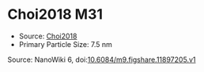 <a name="material" />

# Choi2018 M31
<script type="application/ld+json">
  {
    "@context": "https://schema.org/",
    "@type": "ChemicalSubstance",
    "@id": "https://egonw.github.io/nanowiki/nanowiki542.html#material",
    "http://purl.org/dc/terms/conformsTo":
      {
        "@type": "CreativeWork",
        "@id": "https://bioschemas.org/profiles/ChemicalSubstance/0.4-RELEASE/"
      },
    "identfier": "542",
    "name": "Choi2018 M31",
    "url": "https://egonw.github.io/nanowiki/nanowiki542.html#material",
    "sameAs": "http://127.0.0.1/mediawiki/index.php/Special:URIResolver/Choi2018_M31"
  }
</script>


* Source: [Choi2018](articleChoi2018.md)
* Primary Particle Size: 7.5 nm


Source: NanoWiki 6, doi:[10.6084/m9.figshare.11897205.v1](https://doi.org/10.6084/m9.figshare.11897205.v1)
